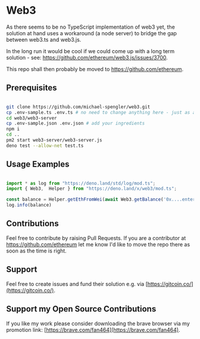 # Web3 


As there seems to be no TypeScript implementation of web3 yet, the solution at hand uses a workaround (a node server) to bridge the gap between web3.ts and web3.js.

In the long run it would be cool if we could come up with a long term solution - see: https://github.com/ethereum/web3.js/issues/3700.

This repo shall then probably be moved to https://github.com/ethereum.  


## Prerequisites

```sh

git clone https://github.com/michael-spengler/web3.git
cp .env-sample.ts .env.ts # no need to change anything here - just as an option
cd web3/web3-server
cp .env-sample.json .env.json # add your ingredients 
npm i
cd ..
pm2 start web3-server/web3-server.js
deno test --allow-net test.ts

```

## Usage Examples 

```ts

import * as log from "https://deno.land/std/log/mod.ts";
import { Web3,  Helper } from "https://deno.land/x/web3/mod.ts";

const balance = Helper.getEthFromWei(await Web3.getBalance('0x....enterAddressHere-NOTTheKey:)'))
log.info(balance)

``` 

## Contributions
Feel free to contribute by raising Pull Requests. If you are a contributor at https://github.com/ethereum let me know I'd like to move the repo there as soon as the time is right.


## Support
Feel free to create issues and fund their solution e.g. via [https://gitcoin.co/](https://gitcoin.co/).  


## Support my Open Source Contributions

If you like my work please consider downloading the brave browser via my
promotion link: [https://brave.com/fan464](https://brave.com/fan464).

![![](https://brave.com/)](https://brave.com/wp-content/uploads/2019/01/logotype-full-color.svg)
